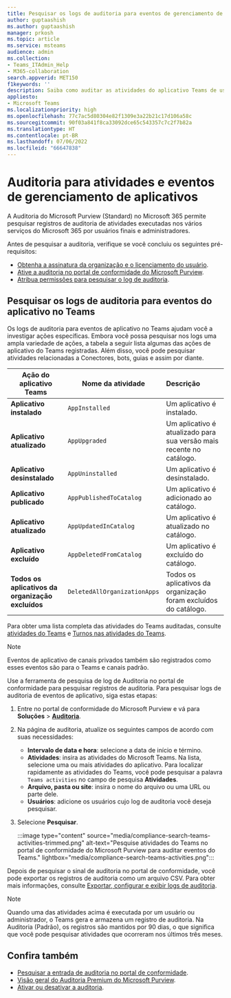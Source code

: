 ```yaml
---
title: Pesquisar os logs de auditoria para eventos de gerenciamento de aplicativos
author: guptaashish
ms.author: guptaashish
manager: prkosh
ms.topic: article
ms.service: msteams
audience: admin
ms.collection:
- Teams_ITAdmin_Help
- M365-collaboration
search.appverid: MET150
f1keywords: ''
description: Saiba como auditar as atividades do aplicativo Teams de usuários e administradores em sua organização.
appliesto:
- Microsoft Teams
ms.localizationpriority: high
ms.openlocfilehash: 77c7ac5d80304e82f1309e3a22b21c17d106a58c
ms.sourcegitcommit: 90f03a841f8ca33092dce65c543357c7c2f7b82a
ms.translationtype: HT
ms.contentlocale: pt-BR
ms.lasthandoff: 07/06/2022
ms.locfileid: "66647838"
---
```

# <a name="audit-for-app-management-activities-and-events"></a>Auditoria para atividades e eventos de gerenciamento de aplicativos

A Auditoria do Microsoft Purview (Standard) no Microsoft 365 permite pesquisar registros de auditoria de atividades executadas nos vários serviços do Microsoft 365 por usuários finais e administradores.

Antes de pesquisar a auditoria, verifique se você concluiu os seguintes pré-requisitos:

* [Obtenha a assinatura da organização e o licenciamento do usuário](/microsoft-365/compliance/set-up-basic-audit).
* [Ative a auditoria no portal de conformidade do Microsoft Purview](/microsoft-365/compliance/turn-audit-log-search-on-or-off).
* [Atribua permissões para pesquisar o log de auditoria](/microsoft-365/compliance/set-up-basic-audit).

## <a name="search-the-audit-logs-for-app-events-in-teams"></a>Pesquisar os logs de auditoria para eventos do aplicativo no Teams

Os logs de auditoria para eventos de aplicativo no Teams ajudam você a investigar ações específicas. Embora você possa pesquisar nos logs uma ampla variedade de ações, a tabela a seguir lista algumas das ações de aplicativo do Teams registradas. Além disso, você pode pesquisar atividades relacionadas a Conectores, bots, guias e assim por diante.

| Ação do aplicativo Teams                  | Nome da atividade                | Descrição                                              |
|-----------------------------------|------------------------------|:---------------------------------------------------------|
| **Aplicativo instalado**                 | `AppInstalled`               | Um aplicativo é instalado.                                     |
| **Aplicativo atualizado**                  | `AppUpgraded`                | Um aplicativo é atualizado para sua versão mais recente no catálogo. |
| **Aplicativo desinstalado**               | `AppUninstalled`             | Um aplicativo é desinstalado.                                   |
| **Aplicativo publicado**                 | `AppPublishedToCatalog`      | Um aplicativo é adicionado ao catálogo.                          |
| **Aplicativo atualizado**                   | `AppUpdatedInCatalog`        | Um aplicativo é atualizado no catálogo.                        |
| **Aplicativo excluído**                   | `AppDeletedFromCatalog`      | Um aplicativo é excluído do catálogo.                      |
| **Todos os aplicativos da organização excluídos** | `DeletedAllOrganizationApps` | Todos os aplicativos da organização foram excluídos do catálogo.          |

Para obter uma lista completa das atividades do Teams auditadas, consulte [atividades do Teams](audit-log-events.md#teams-activities) e [Turnos nas atividades do Teams](audit-log-events.md#shifts-in-teams-activities).

> [!NOTE]
> Eventos de aplicativo de canais privados também são registrados como esses eventos são para o Teams e canais padrão.

Use a ferramenta de pesquisa de log de Auditoria no portal de conformidade para pesquisar registros de auditoria. Para pesquisar logs de auditoria de eventos de aplicativo, siga estas etapas:

1. Entre no portal de conformidade do Microsoft Purview e vá para **Soluções** > **[Auditoria](https://compliance.microsoft.com/auditlogsearch)**.
1. Na página de auditoria, atualize os seguintes campos de acordo com suas necessidades:

   * **Intervalo de data e hora**: selecione a data de início e término.
   * **Atividades**: insira as atividades do Microsoft Teams. Na lista, selecione uma ou mais atividades do aplicativo. Para localizar rapidamente as atividades do Teams, você pode pesquisar a palavra `Teams activities` no campo de pesquisa **Atividades**.
   * **Arquivo, pasta ou site**: insira o nome do arquivo ou uma URL ou parte dele.
   * **Usuários**: adicione os usuários cujo log de auditoria você deseja pesquisar.

1. Selecione **Pesquisar**.

   :::image type="content" source="media/compliance-search-teams-activities-trimmed.png" alt-text="Pesquise atividades do Teams no portal de conformidade do Microsoft Purview para auditar eventos do Teams." lightbox="media/compliance-search-teams-activities.png":::

Depois de pesquisar o sinal de auditoria no portal de conformidade, você pode exportar os registros de auditoria como um arquivo CSV. Para obter mais informações, consulte [Exportar, configurar e exibir logs de auditoria](/microsoft-365/compliance/export-view-audit-log-records).

> [!NOTE]
> Quando uma das atividades acima é executada por um usuário ou administrador, o Teams gera e armazena um registro de auditoria. Na Auditoria (Padrão), os registros são mantidos por 90 dias, o que significa que você pode pesquisar atividades que ocorreram nos últimos três meses.

## <a name="see-also"></a>Confira também

* [Pesquisar a entrada de auditoria no portal de conformidade](/microsoft-365/compliance/search-the-audit-log-in-security-and-compliance).
* [Visão geral do Auditoria Premium do Microsoft Purview](/microsoft-365/compliance/advanced-audit).
* [Ativar ou desativar a auditoria](/microsoft-365/compliance/turn-audit-log-search-on-or-off).
